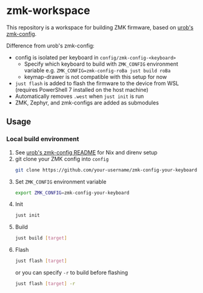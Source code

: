 # zmk-workspace

This repository is a workspace for building ZMK firmware, based on [urob's zmk-config](https://github.com/urob/zmk-config).

Difference from urob's zmk-config:
- config is isolated per keyboard in `config/zmk-config-<keyboard>`
  - Specify which keyboard to build with `ZMK_CONFIG` environment variable e.g. `ZMK_CONFIG=zmk-config-roBa just build roBa`
  - keymap-drawer is not compatible with this setup for now
- `just flash` is added to flash the firmware to the device from WSL (requires PowerShell 7 installed on the host machine)
- Automatically removes `.west` when `just init` is run
- ZMK, Zephyr, and zmk-configs are added as submodules

## Usage

### Local build environment

1. See [urob's zmk-config README](https://github.com/urob/zmk-config#local-build-environment) for Nix and direnv setup
2. git clone your ZMK config into `config`
   ```sh
   git clone https://github.com/your-username/zmk-config-your-keyboard config/zmk-config-your-keyboard
   ```
3. Set `ZMK_CONFIG` environment variable
   ```sh
   export ZMK_CONFIG=zmk-config-your-keyboard
   ```
4. Init
   ```sh
   just init
   ```
5. Build
   ```sh
   just build [target]
   ```
6. Flash
   ```sh
   just flash [target]
   ```
   or you can specify `-r` to build before flashing
   ```sh
   just flash [target] -r
   ```
